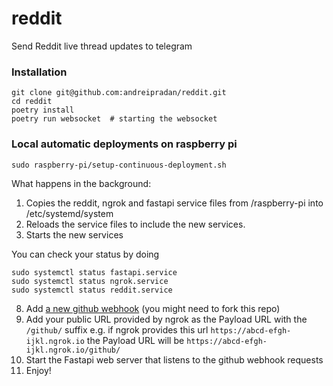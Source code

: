 # reddit
Send Reddit live thread updates to telegram

### Installation
```
git clone git@github.com:andreipradan/reddit.git
cd reddit
poetry install
poetry run websocket  # starting the websocket
```

### Local automatic deployments on raspberry pi
`sudo raspberry-pi/setup-continuous-deployment.sh`

What happens in the background:
1. Copies the reddit, ngrok and fastapi service files from /raspberry-pi into /etc/systemd/system
2. Reloads the service files to include the new services.
3. Starts the new services

You can check your status by doing

```
sudo systemctl status fastapi.service
sudo systemctl status ngrok.service
sudo systemctl status reddit.service
```

8. Add [a new github webhook](https://github.com/andreipradan/reddit/settings/hooks/) (you might need to fork this repo)
9. Add your public URL provided by ngrok as the Payload URL with the `/github/` suffix
e.g. if ngrok provides this url `https://abcd-efgh-ijkl.ngrok.io` the Payload URL will be `https://abcd-efgh-ijkl.ngrok.io/github/`
10. Start the Fastapi web server that listens to the github webhook requests
11. Enjoy!
